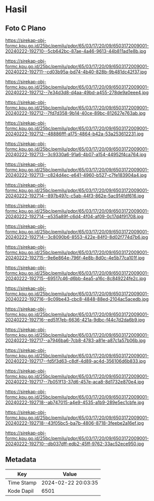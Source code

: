 # Hasil

## Foto C Plano

https://sirekap-obj-formc.kpu.go.id/25bc/pemilu/pdpr/65/03/17/20/09/6503172009001-20240222-192710--5cb642bc-87ae-4a46-9613-44b811ad1e8b.jpg

https://sirekap-obj-formc.kpu.go.id/25bc/pemilu/pdpr/65/03/17/20/09/6503172009001-20240222-192711--cd03b95a-bd74-4b40-828b-9b481dc42f37.jpg

https://sirekap-obj-formc.kpu.go.id/25bc/pemilu/pdpr/65/03/17/20/09/6503172009001-20240222-192712--7e34d3d8-d4aa-49bd-a455-278de9a0eee4.jpg

https://sirekap-obj-formc.kpu.go.id/25bc/pemilu/pdpr/65/03/17/20/09/6503172009001-20240222-192712--7fd7d358-9b14-40ce-89bc-812627e763ab.jpg

https://sirekap-obj-formc.kpu.go.id/25bc/pemilu/pdpr/65/03/17/20/09/6503172009001-20240222-192712--48886fff-a175-4864-b42a-53a253612231.jpg

https://sirekap-obj-formc.kpu.go.id/25bc/pemilu/pdpr/65/03/17/20/09/6503172009001-20240222-192713--3c9330a6-91a6-4b07-a154-44952f4ca764.jpg

https://sirekap-obj-formc.kpu.go.id/25bc/pemilu/pdpr/65/03/17/20/09/6503172009001-20240222-192713--c824d4ec-e641-4960-b527-c7fe183904a4.jpg

https://sirekap-obj-formc.kpu.go.id/25bc/pemilu/pdpr/65/03/17/20/09/6503172009001-20240222-192714--897b497c-c5ab-44f3-862e-5ac914fdf616.jpg

https://sirekap-obj-formc.kpu.go.id/25bc/pemilu/pdpr/65/03/17/20/09/6503172009001-20240222-192714--e535a89f-c6d4-4f04-af09-0c17d4f91708.jpg

https://sirekap-obj-formc.kpu.go.id/25bc/pemilu/pdpr/65/03/17/20/09/6503172009001-20240222-192714--3c8090b6-8553-422e-84f0-8d02f774d7b6.jpg

https://sirekap-obj-formc.kpu.go.id/25bc/pemilu/pdpr/65/03/17/20/09/6503172009001-20240222-192715--9e6e864e-796f-4e8b-8d0c-4e5b77ca101f.jpg

https://sirekap-obj-formc.kpu.go.id/25bc/pemilu/pdpr/65/03/17/20/09/6503172009001-20240222-192715--69517c46-d6bb-4ea5-a16c-8c849224fe2c.jpg

https://sirekap-obj-formc.kpu.go.id/25bc/pemilu/pdpr/65/03/17/20/09/6503172009001-20240222-192716--9c09be43-cbc8-4848-88ed-2104ac5acedb.jpg

https://sirekap-obj-formc.kpu.go.id/25bc/pemilu/pdpr/65/03/17/20/09/6503172009001-20240222-192716--ed51f7eb-6636-421a-9dbc-f44c7d2da6b9.jpg

https://sirekap-obj-formc.kpu.go.id/25bc/pemilu/pdpr/65/03/17/20/09/6503172009001-20240222-192717--a7946ba6-7cb8-4783-a81e-a87c1a57b06b.jpg

https://sirekap-obj-formc.kpu.go.id/25bc/pemilu/pdpr/65/03/17/20/09/6503172009001-20240222-192717--fd5f3d63-c8df-4d89-ac4d-356106d6b833.jpg

https://sirekap-obj-formc.kpu.go.id/25bc/pemilu/pdpr/65/03/17/20/09/6503172009001-20240222-192717--7b051f13-37d6-457e-aca8-8d1732e870e4.jpg

https://sirekap-obj-formc.kpu.go.id/25bc/pemilu/pdpr/65/03/17/20/09/6503172009001-20240222-192718--ab747015-a4e9-4535-a1b9-289e5ec1cbfe.jpg

https://sirekap-obj-formc.kpu.go.id/25bc/pemilu/pdpr/65/03/17/20/09/6503172009001-20240222-192718--43f05bc5-ba7b-4806-8718-3feebe2a16ef.jpg

https://sirekap-obj-formc.kpu.go.id/25bc/pemilu/pdpr/65/03/17/20/09/6503172009001-20240222-192710--db037dff-edb2-45ff-9762-33ac52ece950.jpg


## Metadata

| Key        | Value               |
| ---------- | ------------------- |
| Time Stamp | 2024-02-22 20:03:35 |
| Kode Dapil | 6501                |



